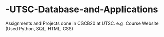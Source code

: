 # -UTSC-Database-and-Applications
Assignments and Projects done in CSCB20 at UTSC. e.g. Course Website     (Used Python, SQL, HTML, CSS)
